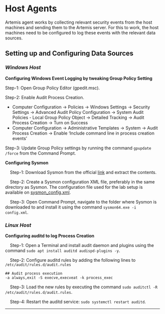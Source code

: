 # Host Agents
Artemis agent works by collecting relevant security events from the host machines and sending them to the Artemis 
server.
For this to work, the host machines need to be configured to log these events with the relevant data sources.

## Setting up and Configuring Data Sources

### *Windows Host*

**Configuring Windows Event Logging by tweaking Group Policy Setting**

Step-1: Open Group Policy Editor (gpedit.msc).

Step-2: Enable Audit Process Creation.

- Computer Configuration → Policies → Windows Settings → Security Settings → Advanced Audit Policy Configuration → 
  System Audit Policies - Local Group Policy Object → Detailed Tracking → Audit Process Creation → Turn on Success
- Computer Configuration → Administrative Templates → System → Audit Process Creation → 
  Enable ‘Include command line in process creation events’

Step-3: Update Group Policy settings by running the command `gpupdate /force` from the Command Prompt.

**Configuring Sysmon**

&nbsp;&nbsp;&nbsp;&nbsp;Step-1: Download Sysmon from the official [link](https://learn.microsoft.com/en-us/sysinternals/downloads/sysmon) and extract the contents.

&nbsp;&nbsp;&nbsp;&nbsp;Step-2: Create a Sysmon configuration XML file, preferably in the same directory as Sysmon. 
The configuration file used for the lab setup is available on [sysmon_config.xml](../agent/windows/sysmon_config.xml).

&nbsp;&nbsp;&nbsp;&nbsp;Step-3: Open Command Prompt, navigate to the folder where Sysmon is downloaded to and 
install it using the command `sysmon64.exe -i config.xml`.

### *Linux Host*

**Configuring auditd to log Process Creation**

&nbsp;&nbsp;&nbsp;&nbsp;Step-1: Open a Terminal and install audit daemon and plugins using the command `sudo apt install auditd audispd-plugins -y`.

&nbsp;&nbsp;&nbsp;&nbsp;Step-2: Configure auditd rules by adding the following lines to `/etc/audit/rules.d/audit.rules`

```
## Audit process execution
-a always,exit -S execve,execveat -k process_exec
```

&nbsp;&nbsp;&nbsp;&nbsp;Step-3: Load the new rules by executing the command `sudo auditctl -R /etc/audit/rules.d/audit.rules`.

&nbsp;&nbsp;&nbsp;&nbsp;Step-4: Restart the auditd service: `sudo systemctl restart auditd`.

---